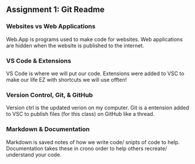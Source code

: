 ## Assignment 1: Git Readme

### Websites vs Web Applications

Web.App is programs used to make code for websites. Web applications are hidden when the website is published to the internet.

### VS Code & Extensions

VS Code is where we will put our code. Extensions were added to VSC to make our life EZ with shortcuts we will use offten!

### Version Control, Git, & GitHub

Version ctrl is the updated verion on my computer. Git is a entension added to VSC to publish files (for this class) on GitHub like a thread.

### Markdown & Documentation

Markdown is saved notes of how we write code/ snipts of code to help. Documentation takes these in crono order to help others recreate/ understand your code.
